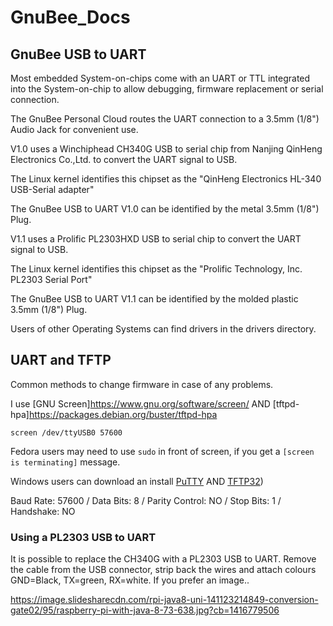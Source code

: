 # GnuBee_Docs

## GnuBee USB to UART

Most embedded System-on-chips come with an UART or TTL integrated into the System-on-chip to allow debugging, firmware replacement or serial connection.

The GnuBee Personal Cloud routes the UART connection to a 3.5mm (1/8") Audio Jack for convenient use.

V1.0 uses a Winchiphead CH340G USB to serial chip from Nanjing QinHeng Electronics Co.,Ltd. to convert the UART signal to USB.

The Linux kernel identifies this chipset as the "QinHeng Electronics HL-340 USB-Serial adapter"

The GnuBee USB to UART V1.0 can be identified by the metal 3.5mm (1/8") Plug.

V1.1 uses a Prolific PL2303HXD USB to serial chip to convert the UART signal to USB.

The Linux kernel identifies this chipset as the "Prolific Technology, Inc. PL2303 Serial Port"

The GnuBee USB to UART V1.1 can be identified by the molded plastic 3.5mm (1/8") Plug.

Users of other Operating Systems can find drivers in the drivers directory.

## UART and TFTP

Common methods to change firmware in case of any problems.

I use [GNU Screen]https://www.gnu.org/software/screen/ AND [tftpd-hpa]https://packages.debian.org/buster/tftpd-hpa

    screen /dev/ttyUSB0 57600

Fedora users may need to use `sudo` in front of screen, if you get a `[screen is terminating]` message. 

Windows users can download an install [PuTTY](http://www.chiark.greenend.org.uk/~sgtatham/putty/download.html) AND [TFTP32](http://tftpd32.jounin.net))

 Baud Rate: 57600 / Data Bits: 8 / Parity Control: NO / Stop Bits: 1 / Handshake: NO
 
### Using a PL2303 USB to UART 
 
It is possible to replace the CH340G with a PL2303 USB to UART. Remove the cable from the USB connector, strip back the wires and attach colours GND=Black, TX=green, RX=white. If you prefer an image..

https://image.slidesharecdn.com/rpi-java8-uni-141123214849-conversion-gate02/95/raspberry-pi-with-java-8-73-638.jpg?cb=1416779506

